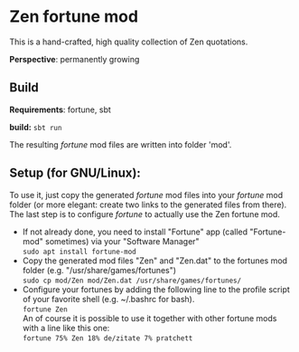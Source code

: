 # Zen fortune mod

This is a hand-crafted, high quality collection of Zen quotations.

**Perspective**:  permanently growing

Build
-
**Requirements**: fortune, sbt

**build:** `sbt run`

The resulting *fortune* mod files are written into folder 'mod'.

Setup (for GNU/Linux):
-
To use it, just copy the generated *fortune* mod files into your *fortune* mod folder (or more elegant: create two links to the generated files from there). 
The last step is to configure *fortune* to actually use the Zen fortune mod.

- If not already done, you need to install "Fortune" app (called "Fortune-mod" sometimes) via your "Software Manager"<br/>
  `sudo apt install fortune-mod`
- Copy the generated mod files "Zen" and "Zen.dat" to the fortunes mod folder (e.g. "/usr/share/games/fortunes")<br/>
  `sudo cp mod/Zen mod/Zen.dat /usr/share/games/fortunes/`
- Configure your fortunes by adding the following line to the profile script of your favorite shell (e.g. ~/.bashrc for bash).<br/>
  `fortune Zen`<br/>
An of course it is possible to use it together with other fortune mods with a line like this one:<br/>
  `fortune 75% Zen 18% de/zitate 7% pratchett`